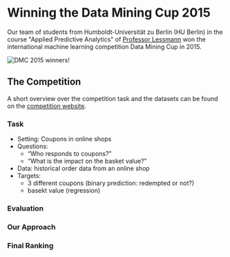 # Winning the Data Mining Cup 2015

Our team of students from Humboldt-Universität zu Berlin (HU Berlin) in the course "Applied Predictive Analytics" of [Professor Lessmann](https://www.wiwi.hu-berlin.de/de/professuren/bwl/wi/personen/hl) won the international machine learning competition Data Mining Cup in 2015.

![DMC 2015 winners!](https://www.data-mining-cup.com/wp-content/uploads/data-mining-cup-2015_winning-team_humboldt-uni-berlin-1200x801.jpg)

## The Competition

A short overview over the competition task and the datasets can be found on the [competition website](https://www.data-mining-cup.com/reviews/dmc-2015/).

### Task

- Setting: Coupons in online shops
- Questions: 
  - “Who responds to coupons?”
  - “What is the impact on the basket value?”
- Data: historical order data from an online shop
- Targets:
  - 3 different coupons (binary prediction: redempted or not?)
  - basekt value (regression)

### Evaluation

### Our Approach

### Final Ranking

### 

